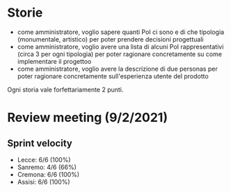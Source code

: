 # Storie

- come amministratore, voglio sapere quanti PoI ci sono e di che tipologia (monumentale, artistico) per poter prendere decisioni progettuali
- come amministratore, voglio avere una lista di alcuni PoI rappresentativi (circa 3 per ogni tipologia) per poter ragionare concretamente su come implementare il progettoo
- come amministratore, voglio avere la descrizione di due personas per poter ragionare concretamente sull'esperienza utente del prodotto

Ogni storia vale forfettariamente 2 punti.

# Review meeting (9/2/2021)

## Sprint velocity
- Lecce: 6/6 (100%)
- Sanremo: 4/6 (66%)
- Cremona: 6/6 (100%)
- Assisi: 6/6 (100%)
